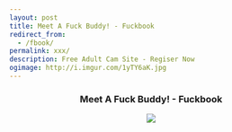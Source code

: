 ```yaml
---
layout: post
title: Meet A Fuck Buddy! - Fuckbook
redirect_from:
  - /fbook/
permalink: xxx/
description: Free Adult Cam Site - Regiser Now
ogimage: http://i.imgur.com/1yTY6aK.jpg
---
```


<div class="jumbotron">
 <center>
  <h3>Meet A Fuck Buddy! - Fuckbook</h3>
  <a href='http://trkur5.com/204173/21663?&i=196116'><img src='http://pixxur.com/204173/196116-338x235.gif' /></a>
 </center>
</div>
